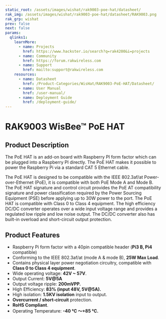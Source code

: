 ```yaml
---
static_root: /assets/images/wishat/rak9003-poe-hat/datasheet/
rak_img: /assets/images/wishat/rak9003-poe-hat/datasheet/RAK9003.png
rak_grp: wishat
prev: false
next: false
params:
  qlinks1:
    learnMore:
      - name: Projects
        href: https://www.hackster.io/search?q=rak4200&i=projects
      - name: Community
        href: https://forum.rakwireless.com
      - name: Support
        href: mailto:support@rakwireless.com
    resources:
      - name: Datasheet
        href: /Product-Categories/WisHat/RAK9003-PoE-HAT/Datasheet/
      - name: User Manual
        href: /user-manual/
      - name: Deployment Guide
        href: /deployment-guide/
---
```


# RAK9003 WisBee™ PoE HAT

<rk-img
  :src="`${$frontmatter.static_root}/rak9003-poe-hat.png`"
  width="75%"
  caption="RAK9003 WisBee™ PoE HAT"
/>


## Product Description

The PoE HAT is an add-on board with Raspberry PI form factor which can be plugged into a Raspberry PI directly. The PoE HAT makes it possible to power the Raspberry Pi via a standard CAT 5 Ethernet cable.

The PoE HAT is designed to be compatible with the IEEE 802.3af/at Power-over-Ethernet (PoE), it is compatible with both PoE Mode A and Mode B. The PoE HAT signature and control circuit provides the PoE AT compatibility signature and power classification required by the Power Sourcing Equipment (PSE) before applying up to 30W power to the port. The PoE HAT is compatible with Class 0 to Class 4 equipment. The high efficiency DC/DC converter operates over a wide input voltage range and provides a regulated low ripple and low noise output. The DC/DC converter also has built-in overload and short-circuit output protection.


<rk-btn
  src="/Product-Categories/WisHat/RAK9003-PoE-HAT/Datasheet/"
  label="Get Started with RAK9003 WisBee™ PoE HAT"
/>

<rk-quick-links :params="$page.frontmatter.params.qlinks1" />


## Product Features

- Raspberry Pi form factor with a 40pin compatible header (**Pi3 B, Pi4** compatible)
- Conforming to the IEEE 802.3af/at (mode A & mode B), **25W Max Load**.
- Contains physical layer power negotiation circuitry, compatible with **Class 0 to Class 4 equipment**.
- Wide operating voltage: **42V ~ 57V**.
- Output Current: **5V@5A**
- Output voltage ripple: **200mVPP.**
- High Efficiency: **83% (input 48V, 5V@5A).**
- High isolation: **1.5KV isolation** input to output.
- **Overcurrent / short-circuit** protection.
- **RoHS Compliant**.
- Operating Temperature: **-40 ℃ ～+85 ℃.**

<rk-btn
  src="https://store.rakwireless.com/products/rak9003-poe-hat"
  label="Buy a RAK9003 WisBee™ PoE HAT"
  _blank
/>